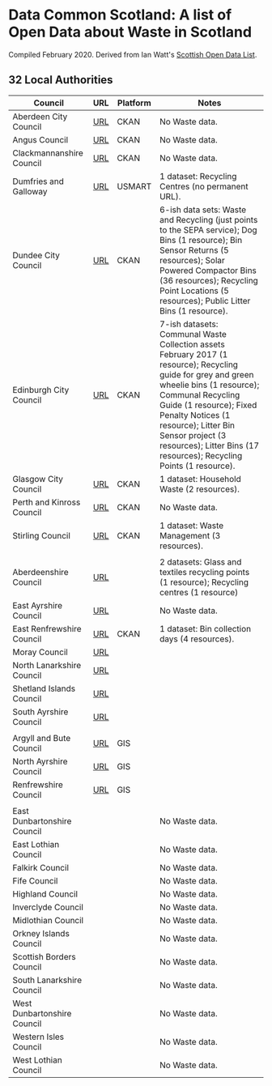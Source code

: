 # Data Common Scotland: A list of Open Data about Waste in Scotland

Compiled February 2020. Derived from Ian Watt's [Scottish Open Data List](https://github.com/watty62/SOD).


## 32 Local Authorities

Council|URL|Platform|Notes
---|---|---|---
Aberdeen City Council|[URL](http://data.aberdeencity.gov.uk)|CKAN|No Waste data.
Angus Council|[URL](http://opendata.angus.gov.uk)|CKAN|No Waste data.
Clackmannanshire Council| [URL](http://gis.clacksweb.org.uk)|CKAN|No Waste data.
Dumfries and Galloway|[URL](https://usmart.io/#/org/dumgal/)|USMART|1 dataset: Recycling Centres (no permanent URL).
Dundee City Council|[URL](https://data.dundeecity.gov.uk/dataset)|CKAN|6-ish data sets: Waste and Recycling (just points to the SEPA service); Dog Bins (1 resource); Bin Sensor Returns (5 resources); Solar Powered Compactor Bins (36 resources); Recycling Point Locations (5 resources); Public Litter Bins (1 resource).
Edinburgh City Council| [URL](https://edinburghopendata.info)|CKAN|7-ish datasets: Communal Waste Collection assets February 2017 (1 resource); Recycling guide for grey and green wheelie bins (1 resource); Communal Recycling Guide (1 resource); Fixed Penalty Notices (1 resource); Litter Bin Sensor project (3 resources); Litter Bins (17 resources); Recycling Points (1 resource).
Glasgow City Council| [URL](https://data.glasgow.gov.uk)|CKAN|1 dataset: Household Waste (2 resources).
Perth and Kinross Council|[URL](https://data.pkc.gov.uk/dataset) |CKAN|No Waste data.
Stirling Council|[URL](https://data.stirling.gov.uk/dataset)|CKAN|1 dataset: Waste Management (3 resources).
|||
Aberdeenshire Council|[URL](https://www.aberdeenshire.gov.uk/online/open-data/)||2 datasets: Glass and textiles recycling points (1 resource); Recycling centres (1 resource)
East Ayrshire Council|[URL](https://www.east-ayrshire.gov.uk/CouncilAndGovernment/About-the-Council/Information-and-statistics/Open-Data.aspx)||No Waste data.
East Renfrewshire Council|[URL](https://data.gov.uk/publisher/east-renfrewshire-council)|CKAN|1 dataset: Bin collection days (4 resources).
Moray Council|[URL](http://www.moray.gov.uk/moray_standard/page_110140.html)||
North Lanarkshire Council|[URL](https://data.gov.uk/search?q=%22North+Lanarkshire%22) ||
Shetland Islands Council|[URL](https://www.shetland.gov.uk/information-rights/OpenData.asp)||
South Ayrshire Council|[URL](https://www.south-ayrshire.gov.uk/opendata/)||
|||
Argyll and Bute Council|[URL](https://data-argyll-bute.opendata.arcgis.com/) |GIS|
North Ayrshire Council|[URL](https://maps-north-ayrshire.opendata.arcgis.com)|GIS|
Renfrewshire Council|[URL](http://data-ren.opendata.arcgis.com/search)|GIS|
|||
East Dunbartonshire Council|||No Waste data.
East Lothian Council|||No Waste data.
Falkirk Council|||No Waste data.
Fife Council|||No Waste data.
Highland Council|||No Waste data.
Inverclyde Council|||No Waste data.
Midlothian Council|||No Waste data.
Orkney Islands Council|||No Waste data.
Scottish Borders Council|||No Waste data.
South Lanarkshire Council|||No Waste data.
West Dunbartonshire Council|||No Waste data.
Western Isles Council|||No Waste data.
West Lothian Council|||No Waste data.

